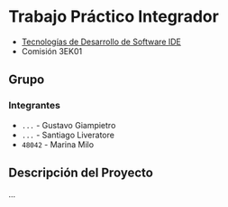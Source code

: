 # Trabajo Práctico Integrador
- [Tecnologías de Desarrollo de Software IDE](https://github.com/NetUTNRosario/Labs)
- Comisión 3EK01

## Grupo
### Integrantes
- `...` - Gustavo Giampietro
- `...` - Santiago Liveratore
-  `48042` - Marina Milo

## Descripción del Proyecto
...
